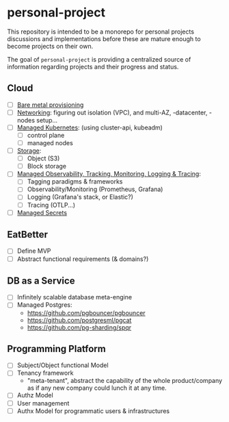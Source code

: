 # personal-project

This repository is intended to be a monorepo for personal projects discussions and implementations before these are
mature enough to become projects on their own.

The goal of `personal-project` is providing a centralized source of information regarding projects and their progress
and status.

## Cloud

- [ ] [Bare metal provisioning](./cloud/bare-metal-provisioning.md)
- [ ] [Networking](./cloud/networking.md): figuring out isolation (VPC), and multi-AZ, -datacenter, -nodes setup...
- [ ] [Managed Kubernetes](./cloud/managed-kubernetes.md): (using cluster-api, kubeadm)
  - [ ] control plane
  - [ ] managed nodes
- [ ] [Storage](./cloud/storage.md):
  - [ ] Object (S3)
  - [ ] Block storage
- [ ] [Managed Observability, Tracking, Monitoring, Logging & Tracing](./cloud/managed-tracking.md):
  - [ ] Tagging paradigms & frameworks
  - [ ] Observability/Monitoring (Prometheus, Grafana)
  - [ ] Logging (Grafana's stack, or Elastic?)
  - [ ] Tracing (OTLP...)
- [ ] [Managed Secrets](./cloud/managed-secret.md)

## EatBetter
- [ ] Define MVP
- [ ] Abstract functional requirements (& domains?)

## DB as a Service
- [ ] Infinitely scalable database meta-engine
- [ ] Managed Postgres:
  - https://github.com/pgbouncer/pgbouncer
  - https://github.com/postgresml/pgcat
  - https://github.com/pg-sharding/spqr

## Programming Platform

- [ ] Subject/Object functional Model
- [ ] Tenancy framework
  - "meta-tenant", abstract the capability of the whole product/company as if any new company could lunch it at any 
time.  
- [ ] Authz Model
- [ ] User management
- [ ] Authx Model for programmatic users & infrastructures
